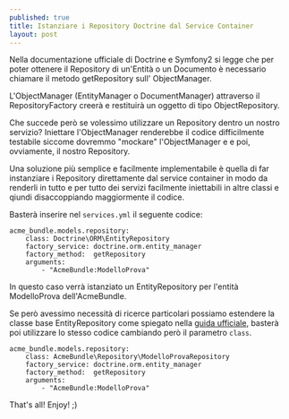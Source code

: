 ```yaml
---
published: true
title: Istanziare i Repository Doctrine dal Service Container
layout: post
---
```


Nella documentazione ufficiale di Doctrine e Symfony2 si legge che per poter ottenere il Repository di un'Entità o un Documento è necessario chiamare il metodo getRepository sull' ObjectManager.

L'ObjectManager (EntityManager o DocumentManager) attraverso il RepositoryFactory creerà e restituirà un oggetto di tipo ObjectRepository.

Che succede però se volessimo utilizzare un Repository dentro un nostro servizio? Iniettare l'ObjectManager renderebbe il codice difficilmente testabile siccome dovremmo "mockare" l'ObjectManager e e poi, ovviamente, il nostro Repository.

Una soluzione più semplice e facilmente implementabile è quella di far instanziare i Repository direttamente dal service container in modo da renderli in tutto e per tutto dei servizi facilmente iniettabili in altre classi e qiundi disaccoppiando maggiormente il codice.

Basterà inserire nel `services.yml` il seguente codice:

```
acme_bundle.models.repository:
    class: Doctrine\ORM\EntityRepository
    factory_service: doctrine.orm.entity_manager
    factory_method:  getRepository
    arguments:
        - "AcmeBundle:ModelloProva"
```

In questo caso verrà istanziato un EntityRepository per l'entità ModelloProva dell'AcmeBundle.

Se però avessimo necessità di ricerce particolari possiamo estendere la classe base EntityRepository come spiegato nella [guida ufficiale](http://symfony.com/doc/current/book/doctrine.html#custom-repository-classes), basterà poi utilizzare lo stesso codice cambiando però il parametro `class`.

```
acme_bundle.models.repository:
    class: AcmeBundle\Repository\ModelloProvaRepository
    factory_service: doctrine.orm.entity_manager
    factory_method:  getRepository
    arguments:
        - "AcmeBundle:ModelloProva"
```

That's all! Enjoy! ;)
